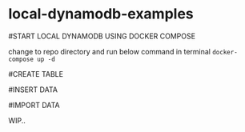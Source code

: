 # local-dynamodb-examples

#START LOCAL DYNAMODB USING DOCKER COMPOSE

change to repo directory and run below command in terminal
```docker-compose up -d```

#CREATE TABLE

#INSERT DATA

#IMPORT DATA

WIP..
